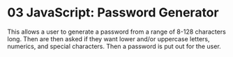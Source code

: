 # 03 JavaScript: Password Generator

This allows a user to generate a password from a range of 8-128 characters long. Then are then asked if they want lower and/or uppercase letters, numerics, and special characters. Then a password is put out for the user.